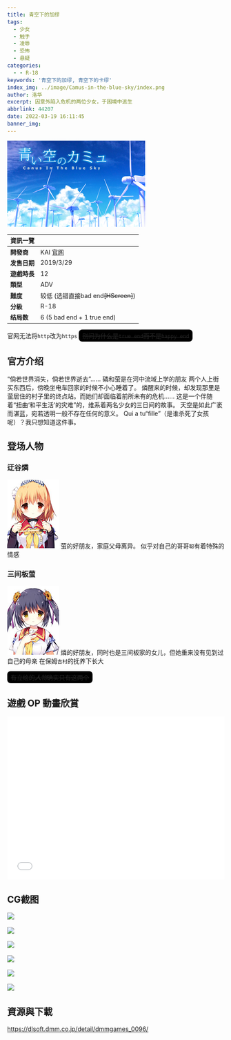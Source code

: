 ```yaml
---
title: 青空下的加缪
tags:
  - 少女
  - 触手
  - 凌辱
  - 恐怖
  - 悬疑
categories:
  - - R-18
keywords: '青空下的加缪, 青空下的卡缪'
index_img: ../image/Camus-in-the-blue-sky/index.png
author: 洛华
excerpt: 因意外陷入危机的两位少女，于困境中逃生
abbrlink: 44207
date: 2022-03-19 16:11:45
banner_img:
---
```


![封面图](../image/Camus-in-the-blue-sky/index.png)

| 資訊一覽      |                                       |
| :----------- | :------------------------------------ |
| **開發商**   | KAI [官网](http://www.kai-soft.jp)     |
| **发售日期**  |             2019/3/29                |
| **遊戲時長** |                 12                    |
| **類型**     |                 ADV                   |
| **難度**     |较低 (选错直接bad end~~[HScreen]~~)     |
| **分級**     |               R-18                    |
| **结局数**   |   6 (5 bad end + 1 true end)          |

官网无法将`http`改为`https`
<span class="heimu" title="你知道的太多了">~~别问为什么是`true end`而不是`happy end`~~</span>

## 官方介绍

“倘若世界消失，倘若世界逝去”......
磷和萤是在河中流域上学的朋友
两个人上街买东西后，傍晚坐电车回家的时候不小心睡着了。
燐醒来的时候，却发现那里是萤居住的村子里的终点站。而她们却面临着前所未有的危机...... 
这是一个伴随着“扭曲‘和平生活’的灾难”的，维系着两名少女的三日间的故事。
天空是如此广袤而湛蓝，宛若透明一般不存在任何的意义。
Qui a tu“fille”（是谁杀死了女孩呢）？我只想知道这件事。

## 登场人物

### 迂谷燐

![燐](../image/Camus-in-the-blue-sky/character/cha001.jpg)
萤的好朋友，家庭父母离异。
似乎对自己的哥哥`聪`有着特殊的情感

### 三间板萤

![萤](../image/Camus-in-the-blue-sky/character/cha002.jpg)
燐的好朋友，同时也是三间板家的女儿，但她重来没有见到过自己的母亲
在保姆`吉村`的抚养下长大


<span class="heimu" title="你知道的太多了">~~有立绘的<i><strong>人</strong>物</i>确实只有这两个~~</span>

## 遊戲 OP 動畫欣賞


<div style="position: relative; width: 100%; height: 0; padding-bottom: 75%;">
<iframe src="//player.bilibili.com/player.html?aid=287701349&bvid=BV1wf4y1q7Mp&cid=253890414&page=1" scrolling="no" border="0" frameborder="no" framespacing="0" allowfullscreen="true" style="position: absolute; width: 100%; height: 100%; Left: 0; top: 0;" ></iframe></div>


## CG截图

![](../image/Camus-in-the-blue-sky/cg/1.webp")

![](../image/Camus-in-the-blue-sky/cg/2.webp")

![](../image/Camus-in-the-blue-sky/cg/3.webp")

![](../image/Camus-in-the-blue-sky/cg/4.webp")

![](../image/Camus-in-the-blue-sky/cg/5.webp")

![](../image/Camus-in-the-blue-sky/cg/6.webp")


## 資源與下載

https://dlsoft.dmm.co.jp/detail/dmmgames_0096/

<style>
  body {
  background: url(../image/Camus-in-the-blue-sky/background.webp) no-repeat fixed center;
  background-size: cover;
}

  .full-bg-img > .mask, #banner {
  background: rgba(0,0,0,0) !important;
}
  #board > article:nth-child(1) {
    opacity: 1;
}
</style>
<!-- 从隔壁文章抄的背景CSS -->

<style>
.heimu {
    display: inline-block;
    background-color: rgb(0,0,0,1);
    color: #252525;
    text-shadow: none;
    border-radius: 8px;
    padding: 4px 8px;
    transition: all ease .2s;
}

.heimu:hover, .heimu:active,
.heimu:hover .heimu, .heimu:active .heimu {
    color: white !important;
}
</style>
<!-- 从隔壁文章和萌娘抄的黑幕CSS -->

<style>
  #board {
    opacity: 0.85;
  }
</style>
<!-- 从百度抄的透明CSS -->
